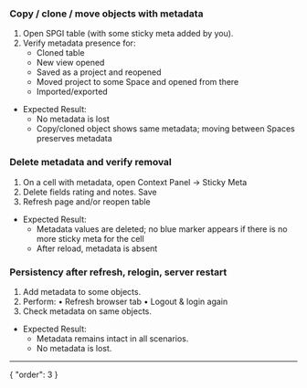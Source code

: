 
### Copy / clone / move objects with metadata	
1. Open SPGI table (with some sticky meta added by you).
2. Verify metadata presence for:
   - Cloned table
   - New view opened
   - Saved as a project and reopened
   - Moved project to some Space and opened from there
   - Imported/exported
- Expected Result: 
   - No metadata is lost
   - Copy/cloned object shows same metadata; moving between Spaces preserves metadata	

### Delete metadata and verify removal	
1. On a cell with metadata, open Context Panel → Sticky Meta
2. Delete fields rating and notes. Save
3. Refresh page and/or reopen table	
- Expected Result: 
   - Metadata values are deleted; no blue marker appears if there is no more sticky meta for the cell	
   - After reload, metadata is absent	

### Persistency after refresh, relogin, server restart	
1. Add metadata to some objects. 
2. Perform:
• Refresh browser tab
• Logout & login again
3. Check metadata on same objects. 	
- Expected Result: 
   - Metadata remains intact in all scenarios.	
   - No metadata is lost.


---
{
  "order": 3
}
